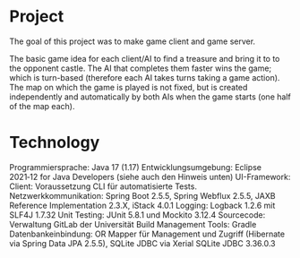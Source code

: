 
# Project

The goal of this project was to make game client and game server.

The basic game idea for each client/AI to find a treasure and bring it to to the opponent castle. The AI that completes them faster wins the game; which is turn-based (therefore each AI takes turns taking a game action). The map on which the game is played is not fixed, but is created independently and automatically by both AIs when the game starts (one half of the map each).

# Technology

Programmiersprache:	Java 17 (1.17)
Entwicklungsumgebung:	Eclipse 2021‑12 for Java Developers (siehe auch den Hinweis unten)
UI-Framework:	Client: Voraussetzung CLI für automatisierte Tests. 
Netzwerkkommunikation:	Spring Boot 2.5.5, Spring Webflux 2.5.5, JAXB Reference Implementation 2.3.X, iStack 4.0.1
Logging:	Logback 1.2.6 mit SLF4J 1.7.32
Unit Testing:	JUnit 5.8.1 und Mockito 3.12.4
Sourcecode: Verwaltung	GitLab der Universität
Build Management Tools: Gradle
Datenbankeinbindung:	OR Mapper für Management und Zugriff (Hibernate via Spring Data JPA 2.5.5), SQLite JDBC via Xerial SQLite JDBC 3.36.0.3
